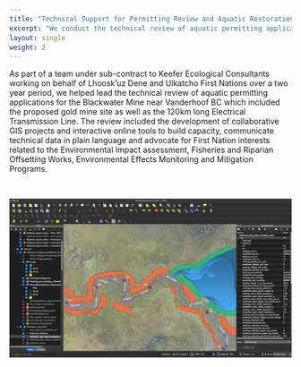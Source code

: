 ```yaml
---
title: "Technical Support for Permitting Review and Aquatic Restoration"
excerpt: "We conduct the technical review of aquatic permitting applications for BC projects to enhance capacity, simplify technical data communication, and advocate for client interests."
layout: single
weight: 2
---
```


As part of a team under sub-contract to Keefer Ecological Consultants working on behalf of Lhoosk’uz Dene and Ulkatcho First Nations over a two year period, we helped lead the technical review of aquatic permitting applications for the Blackwater Mine near Vanderhoof BC which included the proposed gold mine site as well as the 120km long Electrical Transmission Line. The review included the development of collaborative GIS projects and interactive online tools to build capacity, communicate technical data in plain language and advocate for First Nation interests related to the Environmental Impact assessment, Fisheries and Riparian Offsetting Works, Environmental Effects Monitoring and Mitigation Programs.

<br>

![](offsetting_screenshot1.png)



